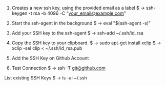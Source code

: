 1. Creates a new ssh key, using the provided email as a label
$ -> ssh-keygen -t rsa -b 4096 -C "your_email@example.com"

2. Start the ssh-agent in the background
$ -> eval "$(ssh-agent -s)"

3. Add your SSH key to the ssh-agent
$ -> ssh-add ~/.ssh/id_rsa

4. Copy the SSH key to your clipboard.
$ -> sudo apt-get install xclip
$ -> xclip -sel clip < ~/.ssh/id_rsa.pub

5. Add the SSH Key on Github Account

6. Test Connection
$ -> ssh -T git@github.com

List existing SSH Keys
$ -> ls -al ~/.ssh

